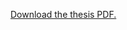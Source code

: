 [Download the thesis PDF.](https://github.com/brendon-boldt/thesis/raw/refs/heads/main/output/document.pdf)
